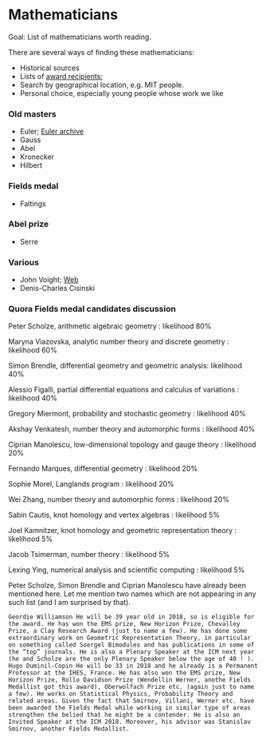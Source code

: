 # Mathematicians

Goal: List of mathematicians worth reading.

There are several ways of finding these mathematicians:

- Historical sources
- Lists of [award recipients:](https://en.wikipedia.org/wiki/Category:Mathematics_awards)
- Search by geographical location, e.g. MIT people.
- Personal choice, especially young people whose work we like

### Old masters
- Euler; [Euler archive](http://eulerarchive.maa.org/)
- Gauss
- Abel
- Kronecker
- Hilbert


### Fields medal
- Faltings


### Abel prize
- Serre

### Various
- John Voight; [Web](https://math.dartmouth.edu/~jvoight/research.html)
- Denis-Charles Cisinski

### Quora Fields medal candidates discussion

Peter Scholze, arithmetic algebraic geometry : likelihood 80%

Maryna Viazovska, analytic number theory and discrete geometry : likelihood 60%

Simon Brendle, differential geometry and geometric analysis: likelihood 40%

Alessio Figalli, partial differential equations and calculus of variations : likelihood 40%

Gregory Miermont, probability and stochastic geometry : likelihood 40%

Akshay Venkatesh, number theory and automorphic forms : likelihood 40%

Ciprian Manolescu, low-dimensional topology and gauge theory : likelihood 20%

Fernando Marques, differential geometry : likelihood 20%

Sophie Morel, Langlands program : likelihood 20%

Wei Zhang, number theory and automorphic forms : likelihood 20%

Sabin Cautis, knot homology and vertex algebras : likelihood 5%

Joel Kamnitzer, knot homology and geometric representation theory : likelihood 5%

Jacob Tsimerman, number theory : likelihood 5%

Lexing Ying, numerical analysis and scientific computing : likelihood 5%

Peter Scholze, Simon Brendle and Ciprian Manolescu have already been mentioned here. Let me mention two names which are not appearing in any such list (and I am surprised by that).

    Geordie Williamson He will be 39 year old in 2018, so is eligible for the award. He has won the EMS prize, New Horizon Prize, Chevalley Prize, a Clay Research Award (just to name a few). He has done some extraordinary work on Geometric Representation Theory, in particular on something called Soergel Bimodules and has publications in some of the “top” journals. He is also a Plenary Speaker at the ICM next year (he and Scholze are the only Plenary Speaker below the age of 40 ! ).
    Hugo Duminil-Copin He will be 33 in 2018 and he already is a Permanent Professor at the IHES, France. He has also won the EMS prize, New Horizon Prize, Rollo Davidson Prize (Wendellin Werner, anothe Fields Medallist got this award), Oberwolfach Prize etc. (again just to name a few). He works on Statistical Physics, Probability Theory and related areas. Given the fact that Smirnov, Villani, Werner etc. have been awarded the Fields Medal while working in similar type of areas strengthen the belied that he might be a contender. He is also an Invited Speaker at the ICM 2018. Moreover, his advisor was Stanislav Smirnov, another Fields Medallist.
